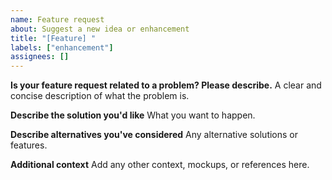 ```yaml
---
name: Feature request
about: Suggest a new idea or enhancement
title: "[Feature] "
labels: ["enhancement"]
assignees: []
---
```


**Is your feature request related to a problem? Please describe.**
A clear and concise description of what the problem is.

**Describe the solution you'd like**
What you want to happen.

**Describe alternatives you've considered**
Any alternative solutions or features.

**Additional context**
Add any other context, mockups, or references here.
